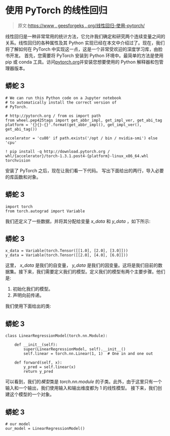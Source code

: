 # 使用 PyTorch 的线性回归

> 原文:[https://www . geesforgeks . org/线性回归-使用-pytorch/](https://www.geeksforgeeks.org/linear-regression-using-pytorch/)

线性回归是一种非常常用的统计方法，它允许我们确定和研究两个连续变量之间的关系。线性回归的各种属性及其 Python 实现已经在本文中介绍过了。现在，我们将了解如何在 PyTorch 中实现这一点，这是一个非常受欢迎的深度学习库，由脸书开发。
首先，您需要将 PyTorch 安装到 Python 环境中。最简单的方法是使用 pip 或 conda 工具。访问[pytorch.org](https://pytorch.org)并安装您想要使用的 Python 解释器和包管理器版本。

## 蟒蛇 3

```
# We can run this Python code on a Jupyter notebook
# to automatically install the correct version of
# PyTorch.

# http://pytorch.org / from os import path
from wheel.pep425tags import get_abbr_impl, get_impl_ver, get_abi_tag
platform = '{}{}-{}'.format(get_abbr_impl(), get_impl_ver(), get_abi_tag())

accelerator = 'cu80' if path.exists('/opt / bin / nvidia-smi') else 'cpu'

! pip install -q http://download.pytorch.org / whl/{accelerator}/torch-1.3.1.post4-{platform}-linux_x86_64.whl torchvision
```

安装了 PyTorch 之后，现在让我们看一下代码。
写出下面给出的两行，导入必要的库函数和对象。

## 蟒蛇 3

```
import torch
from torch.autograd import Variable
```

我们还定义了一些数据，并将其分配给变量 *x_data* 和 *y_data* ，如下所示:

## 蟒蛇 3

```
x_data = Variable(torch.Tensor([[1.0], [2.0], [3.0]]))
y_data = Variable(torch.Tensor([[2.0], [4.0], [6.0]]))
```

这里， *x_data* 是我们的自变量， *y_data* 是我们的因变量。这将是我们目前的数据集。接下来，我们需要定义我们的模型。定义我们的模型有两个主要步骤。他们是:

1.  初始化我们的模型。
2.  声明向前传递。

我们使用下面给出的类:

## 蟒蛇 3

```
class LinearRegressionModel(torch.nn.Module):

    def __init__(self):
        super(LinearRegressionModel, self).__init__()
        self.linear = torch.nn.Linear(1, 1)  # One in and one out

    def forward(self, x):
        y_pred = self.linear(x)
        return y_pred
```

可以看到，我们的*模型*类是 *torch.nn.module* 的子类。此外，由于这里只有一个输入和一个输出，我们使用输入和输出维度都为 1 的线性模型。
接下来，我们创建这个模型的一个对象。

## 蟒蛇 3

```
# our model
our_model = LinearRegressionModel()
```